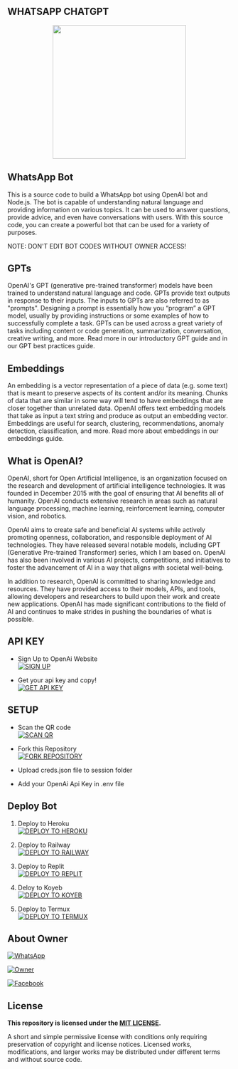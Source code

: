 <h2>WHATSAPP CHATGPT</h2>
<p align="center">
<img src="https://github.com/MznStudios/WhatsAppOpenAi-Bot/blob/main/Media/Images/WhatsAppOpenAi.jpg?raw=true" width="300" height="300"/>
</p>


 
 ## WhatsApp Bot
This is a source code to build a WhatsApp bot using OpenAI bot and Node.js. The bot is capable of understanding natural language and providing information on various topics. It can be used to answer questions, provide advice, and even have conversations with users. With this source code, you can create a powerful bot that can be used for a variety of purposes. <br> 

NOTE: DON'T EDIT BOT CODES WITHOUT OWNER ACCESS!

## GPTs

OpenAI's GPT (generative pre-trained transformer) models have been trained to understand natural language and code. GPTs provide text outputs in response to their inputs. The inputs to GPTs are also referred to as "prompts". Designing a prompt is essentially how you “program” a GPT model, usually by providing instructions or some examples of how to successfully complete a task. GPTs can be used across a great variety of tasks including content or code generation, summarization, conversation, creative writing, and more. Read more in our introductory GPT guide and in our GPT best practices guide.

## Embeddings
An embedding is a vector representation of a piece of data (e.g. some text) that is meant to preserve aspects of its content and/or its meaning. Chunks of data that are similar in some way will tend to have embeddings that are closer together than unrelated data. OpenAI offers text embedding models that take as input a text string and produce as output an embedding vector. Embeddings are useful for search, clustering, recommendations, anomaly detection, classification, and more. Read more about embeddings in our embeddings guide.

## What is OpenAI?
OpenAI, short for Open Artificial Intelligence, is an organization focused on the research and development of artificial intelligence technologies. It was founded in December 2015 with the goal of ensuring that AI benefits all of humanity. OpenAI conducts extensive research in areas such as natural language processing, machine learning, reinforcement learning, computer vision, and robotics.

OpenAI aims to create safe and beneficial AI systems while actively promoting openness, collaboration, and responsible deployment of AI technologies. They have released several notable models, including GPT (Generative Pre-trained Transformer) series, which I am based on. OpenAI has also been involved in various AI projects, competitions, and initiatives to foster the advancement of AI in a way that aligns with societal well-being.

In addition to research, OpenAI is committed to sharing knowledge and resources. They have provided access to their models, APIs, and tools, allowing developers and researchers to build upon their work and create new applications. OpenAI has made significant contributions to the field of AI and continues to make strides in pushing the boundaries of what is possible.

## API KEY
- Sign Up to OpenAi Website
     <br>
<a href='https://platform.openai.com/signup' target="_blank"><img alt='SIGN UP' src='https://img.shields.io/badge/Sign_Up-100000?style=for-the-badge&logo=signup&logoColor=white&labelColor=black&color=black'/></a>

- Get your api key and copy!
      <br>
<a href='https://platform.openai.com/account/api-keys' target="_blank"><img alt='GET API KEY' src='https://img.shields.io/badge/Get_Api_Key-100000?style=for-the-badge&logo=scan&logoColor=white&labelColor=black&color=black'/></a>

## SETUP

- Scan the QR code
    <br>
<a href='https://replit.com/' target="_blank"><img alt='SCAN QR' src='https://img.shields.io/badge/Scan_qr-100000?style=for-the-badge&logo=scan&logoColor=white&labelColor=black&color=black'/></a>

- Fork this Repository
    <br>
<a href='https://github.com/MznStudios/WhatsAppOpenAi-Bot/fork' target="_blank"><img alt='FORK REPOSITORY' src='https://img.shields.io/badge/Fork_This_Repository-100000?style=for-the-badge&logo=fork&logoColor=white&labelColor=black&color=black'/></a>

- Upload creds.json file to session folder

- Add your OpenAi Api Key in .env file

## Deploy Bot
1. Deploy to Heroku
     <br>
<a href='https://heroku.com/' target="_blank"><img alt='DEPLOY TO HEROKU' src='https://img.shields.io/badge/Deploy_To_Heroku-100000?style=for-the-badge&logo=heroku&logoColor=white&labelColor=black&color=black'/></a>

2. Deploy to Railway
     <br>
<a href='https://railway.com/' target="_blank"><img alt='DEPLOY TO RAILWAY' src='https://img.shields.io/badge/Deploy_To_Railway-100000?style=for-the-badge&logo=railway&logoColor=white&labelColor=black&color=black'/></a>

3. Deploy to Replit
     <br>
<a href='https://replit.com/' target="_blank"><img alt='DEPLOY TO REPLIT' src='https://img.shields.io/badge/Deploy_To_Replit-100000?style=for-the-badge&logo=replit&logoColor=white&labelColor=black&color=black'/></a>

4. Deloy to Koyeb
     <br>
<a href='https://koyeb.com/' target="_blank"><img alt='DEPLOY TO KOYEB' src='https://img.shields.io/badge/Deploy_To_Koyeb-100000?style=for-the-badge&logo=koyeb&logoColor=white&labelColor=black&color=black'/></a>

5. Deploy to Termux
      <br>
<a href='https://koyeb.com/' target="_blank"><img alt='DEPLOY TO TERMUX' src='https://img.shields.io/badge/Deploy_To_Termux-100000?style=for-the-badge&logo=termux&logoColor=white&labelColor=black&color=black'/></a>

## About Owner
<a href="https://chat.whatsapp.com/EeiKN4HNE4z4h03G4PueqL"><img alt="WhatsApp" src="https://img.shields.io/badge/-Whatsapp%20Group-black?style=for-the-badge&logo=whatsapp&logoColor=white"/></a>

<a href="https://wa.me/+94789481495"><img alt="Owner" src="https://img.shields.io/badge/-Contact%20Owner-black?style=for-the-badge&logo=whatsapp&logoColor=white"/></a>

<a href="https://m.facebook.com/Fathi.Ilma.Afc"><img alt="Facebook" src="https://img.shields.io/badge/-Facebook%20Page-black?style=for-the-badge&logo=facebook&logoColor=white"/></a>

## License
**This repository  is licensed under the [MIT LICENSE](https://github.com/MznStudios/WhatsAppOpenAi-Bot/blob/main/LICENSE).**

A short and simple permissive license with conditions only requiring preservation of copyright and license notices. Licensed works, modifications, and larger works may be distributed under different terms and without source code.
